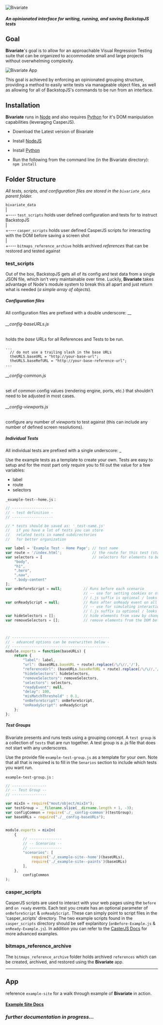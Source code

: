 
![Bivariate](bivariate.png)
##### *An opinionated interface for writing, running, and saving BackstopJS tests*


## Goal
**Bivariate**'s goal is to allow for an approachable Visual Regression Testing suite that can be organized to accommodate small and large projects without overwhelming complexity.


![Bivariate App](./documentation/bivariate-menu.gif)  

This goal is achieved by enforcing an opinionated grouping structure, providing a method to easily write tests via manageable object files, as well as allowing for all of BackstopJS's commands to be run from an interface.


## Installation
**Bivariate** runs in [Node](https://nodejs.org) and also requires [Python](https://www.python.org/) for it's DOM manipulation capabilities (leveraging CasperJS).

* Download the Latest version of Bivariate

* Install [NodeJS](https://nodejs.org)

* Install [Python](https://www.python.org/)

* Run the following from the command line (in the Bivariate directory):  
`npm install`


## Folder Structure

*All tests, scripts, and configuration files are stored in the `bivariate_data` parent folder.*

`bivariate_data`  
|  
+---- `test_scripts` holds user defined configuration and tests for to instruct BackstopJS  
|  
+---- `casper_scripts` holds user defined CasperJS scripts for interacting with the DOM before saving a screen shot  
|  
+---- `bitmaps_reference_archive` holds archived *references* that can be restored and tested against  


### test_scripts

Out of the box, BackstopJS gets all of its config and test data from a single JSON file, which isn't very maintainable over time.  Luckily, **Bivariate** takes advantage of Node's module system to break this all apart and just return what is needed (*a simple array of objects*).

##### Configuration files

All configuration files are prefixed with a double underscore: \_\_  

###### \_\_config-baseURLs.js
holds the *base* URLs for all References and Tests to be run.  
```
...
  // do not use a trailing slash in the base URLs
  theURLS.baseURL = "http://your-base-url";
  theURLS.baseRefURL = "http://your-base-reference-url";
...
```

###### \_\_config-common.js  
set of *common* config values (rendering engine, ports, etc.) that shouldn't need to be adjusted in most cases.

###### \_\_config-viewports.js  
 configure any number of *viewports* to test against (this can include any number of defined screen resolutions).


##### Individual Tests  
All individual tests are prefixed with a single underscore: \_  

Use the example tests as a template to create your own.  Tests are easy to setup and for the most part only require you to fill out the value for a few variables:
* label
* route
* selectors

`_example-test--home.js` :

````js
// -------------------
// - test definition -
// -------------------

// * tests should be saved as: '_test-name.js'
//   if you have a lot of tests you can store
//   related tests in named subdirectories
//   for better organization

var label = 'Example Test - Home Page'; // test name
var route = '/index.html';              // the route for this test (start with a '/')
var selectors = [                       // selectors for elements to be "captured" (CSS selector syntax)
    "body",
    "h1",
    ".hero",
    ".nav",
    ".body-content"
];
var onBeforeScript = null;          // Runs before each scenario
                                    // -- use for setting cookies or other env state
                                    // (.js suffix is optional / looks for file in 'casper_script' dir)
var onReadyScript = null;           // Runs after onReady event on all scenarios
                                    // -- use for simulating interactions
                                    // (.js suffix is optional / looks for file in 'casper_script' dir)
var hideSelectors = [];             // hide elements from view by changing its "visibility" to "hidden"
var removeSelectors = [];           // remove elements from the DOM before screen capture



// ---------------------------------------------
// - advanced options can be overwritten below -
// ---------------------------------------------
module.exports = function(baseURLs) {
    return {
        "label": label,
        "url": (baseURLs.baseURL + route).replace(/\/\//,'/'),
        "referenceUrl": (baseURLs.baseRefURL + route).replace(/\/\//,'/'),
        "hideSelectors": hideSelectors,
        "removeSelectors": removeSelectors,
        "selectors": selectors,
        "readyEvent": null,
        "delay": 100,
        "misMatchThreshold" : 0.1,
        "onBeforeScript": onBeforeScript,
        "onReadyScript": onReadyScript
    };
};

````

##### Test Groups  
Bivariate presents and runs tests using a grouping concept.  A `test group` is a collection of `tests` that are run together.  A test group is a .js file that does not start with any underscores.  

Use the provide file `example-test-group.js` as a template for your own.  Note that all that is required is to fill in the `Senarios` section to include which tests you want run.

`example-test-group.js` :

````js
// ----------------
// -- Test Group --
// ----------------

var mixIn = require("mout/object/mixIn");
var testGroup = __filename.slice(__dirname.length + 1, -3);
var configCommon = require('./__config-common')(testGroup);
var baseURLs = require("./__config-baseURLs");


module.exports = mixIn(
    {
        // ---------------
        // -- Scenarios --
        // ---------------
        "scenarios": [
            require('./_example-site--home')(baseURLs),
            require('./_example-site--paints')(baseURLs)
        ],
    },
        configCommon
);
````



### casper_scripts

CasperJS scripts are used to interact with your web pages using the `before` and `on ready` events.  Each test you create has an optional parameter of `onBeforeScript` & `onReadyScript`.  These can simply point to script files in the 'casper_scripts' directory.  The two example scripts found in the `casper_scripts` directory should be self explanitory (`onBefore-Example.js` & `onReady-Example.js`).  In addition you can refer to the [CasterJS Docs](http://docs.casperjs.org/en/latest/) for more advanced examples.


### bitmaps_reference_archive
The `bitmaps_reference_archive` folder holds archived `references` which can be created, archived, and restored using the **Bivariate** app.


----

## App
reference `example-site` for a walk through example of **Bivariate** in action.  
#### [Example Site Docs](./example-site/README.md)


### *further documentation in progress...*
